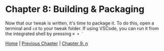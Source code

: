 # Chapter 8: Building & Packaging

Now that our tweak is written, it's time to package it. To do this, open a terminal and ```cd``` to your tweak folder. If using VSCode, you can run it from the integrated shell by pressing ```⌘ + ` ```

[Home](https://github.com/MTACS/TweakGuide/blob/master/README.md) | [Previous Chapter](https://github.com/MTACS/TweakGuide/blob/master/chapters/7.md) | [Chapter 9: n](https://github.com/MTACS/TweakGuide/blob/master/chapters/9.md)
